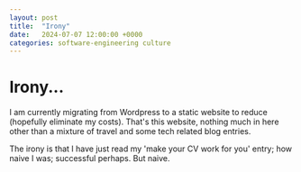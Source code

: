 ```yaml
---
layout: post
title:  "Irony"
date:   2024-07-07 12:00:00 +0000
categories: software-engineering culture
---
```


# Irony...

I am currently migrating from Wordpress to a static website to reduce (hopefully eliminate my costs). That's this website, nothing much in here other than a mixture of travel and some tech related blog entries. 

The irony is that I have just read my 'make your CV work for you' entry; how naive I was; successful perhaps. But naive.